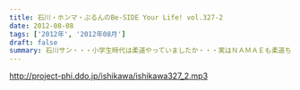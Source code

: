 ```yaml
---
title: 石川・ホンマ・ぶるんのBe-SIDE Your Life! vol.327-2
date: 2012-08-08
tags: ['2012年', '2012年08月']
draft: false
summary: 石川サン・・・小学生時代は柔道やっていましたか・・・実はＮＡＭＡＥも柔道ちょっとかじっていました。だから五輪柔道はかなりコアに観ていたりするわけですよ。かつて篠原が負けた時は「なぜだ！？」と涙したわけですよ。「ＹＡＷＡＲＡ！」「帯をギュッとね！」とかも好き。講道館行って昇段試験とか受けましたねぇ。ＮＡＭＡＥ
---
```


http://project-phi.ddo.jp/ishikawa/ishikawa327_2.mp3
